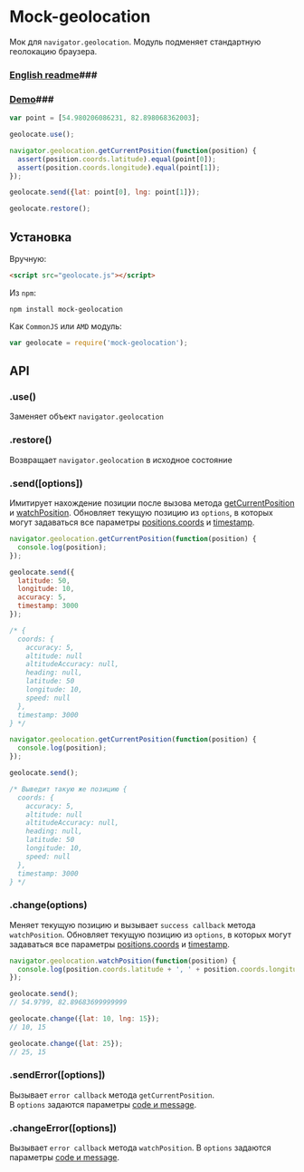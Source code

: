 # Mock-geolocation
Мок для ```navigator.geolocation```.
Модуль подменяет стандартную геолокацию браузера.

### [English readme](https://github.com/2gis/mock-geolocation/blob/master/README.md)###

### [Demo](http://2gis.github.io/geolocate/)###

```javascript
var point = [54.980206086231, 82.898068362003];

geolocate.use();

navigator.geolocation.getCurrentPosition(function(position) {
  assert(position.coords.latitude).equal(point[0]);
  assert(position.coords.longitude).equal(point[1]);
});

geolocate.send({lat: point[0], lng: point[1]});

geolocate.restore();
```
## Установка
Вручную:
```html
<script src="geolocate.js"></script>
```
Из ```npm```:
```
npm install mock-geolocation
```
Как ```CommonJS``` или ```AMD``` модуль:
```javascript
var geolocate = require('mock-geolocation');
```
## API
### .use()
Заменяет объект ```navigator.geolocation```
### .restore()
Возвращает ```navigator.geolocation``` в исходное состояние
### .send([options])
Имитирует нахождение позиции после вызова метода [getCurrentPosition](https://developer.mozilla.org/en-US/docs/Web/API/Geolocation.getCurrentPosition) и [watchPosition](https://developer.mozilla.org/en-US/docs/Web/API/Geolocation.watchPosition).
Обновляет текущую позицию из ```options```, в которых могут задаваться все параметры [positions.coords](https://developer.mozilla.org/en-US/docs/Web/API/Coordinates) и [timestamp](https://developer.mozilla.org/en-US/docs/Web/API/Position.timestamp).
```javascript
navigator.geolocation.getCurrentPosition(function(position) {
  console.log(position);
});

geolocate.send({
  latitude: 50,
  longitude: 10,
  accuracy: 5,
  timestamp: 3000
});

/* {
  coords: {
    accuracy: 5,
    altitude: null
    altitudeAccuracy: null,
    heading: null,
    latitude: 50
    longitude: 10,
    speed: null
  },
  timestamp: 3000
} */

navigator.geolocation.getCurrentPosition(function(position) {
  console.log(position);
});

geolocate.send();

/* Выведит такую же позицию {
  coords: {
    accuracy: 5,
    altitude: null
    altitudeAccuracy: null,
    heading: null,
    latitude: 50
    longitude: 10,
    speed: null
  },
  timestamp: 3000
} */
```
### .change(options)
Меняет текущую позицию и вызывает ```success callback``` метода ```watchPosition```.
Обновляет текущую позицию из ```options```, в которых могут задаваться все параметры [positions.coords](https://developer.mozilla.org/en-US/docs/Web/API/Coordinates) и [timestamp](https://developer.mozilla.org/en-US/docs/Web/API/Position.timestamp).
```javascript
navigator.geolocation.watchPosition(function(position) {
  console.log(position.coords.latitude + ', ' + position.coords.longitude);
});

geolocate.send();
// 54.9799, 82.89683699999999

geolocate.change({lat: 10, lng: 15});
// 10, 15

geolocate.change({lat: 25});
// 25, 15
```
### .sendError([options])
Вызывает ```error callback``` метода ```getCurrentPosition```.  
В ```options``` задаются параметры [code и message](https://developer.mozilla.org/en-US/docs/Web/API/PositionError).
### .changeError([options])
Вызывает ```error callback``` метода ```watchPosition```.
В ```options``` задаются параметры [code и message](https://developer.mozilla.org/en-US/docs/Web/API/PositionError).

